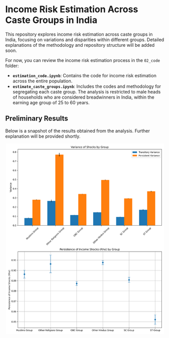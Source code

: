 # Income Risk Estimation Across Caste Groups in India

This repository explores income risk estimation across caste groups in India, focusing on variations and disparities within different groups. Detailed explanations of the methodology and repository structure will be added soon.  

For now, you can review the income risk estimation process in the `02_code` folder:  

- **`estimation_code.ipynb`**: Contains the code for income risk estimation across the entire population.  
- **`estimate_caste_groups.ipynb`**: Includes the codes and methodology for segregating each caste group. The analysis is restricted to male heads of households who are considered breadwinners in India, within the earning age group of 25 to 60 years.  

## Preliminary Results  

Below is a snapshot of the results obtained from the analysis. Further explanation will be provided shortly.  

<div align="center">  
    <img src="03_results/results_new.png" alt="Income Risks Across Caste Groups" width="500">  
</div>  
